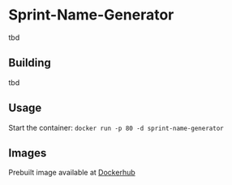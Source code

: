 # Sprint-Name-Generator
tbd

## Building
tbd

## Usage
Start the container: `docker run -p 80 -d sprint-name-generator`

## Images

Prebuilt image available at [Dockerhub](https://hub.docker.com/r/flostadler/name-generator)
